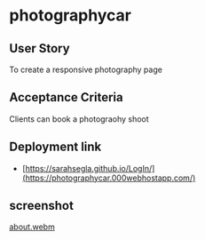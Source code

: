 # photographycar 

## User Story
To create a responsive photography page


## Acceptance Criteria
Clients can book a photograohy shoot


## Deployment link
- [https://sarahsegla.github.io/LogIn/](https://photographycar.000webhostapp.com/)


## screenshot
[about.webm](https://github.com/Sarahsegla/photography_car-/assets/117079336/2c29a273-a058-4e0a-8bd5-26df606fb6cd)

